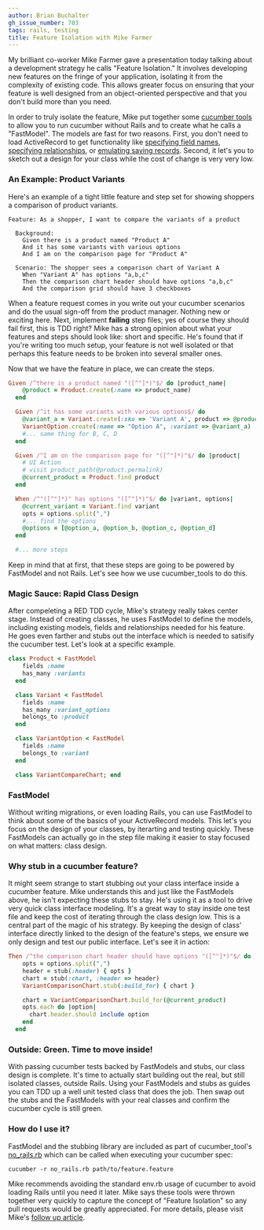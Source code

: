 ```yaml
---
author: Brian Buchalter
gh_issue_number: 703
tags: rails, testing
title: Feature Isolation with Mike Farmer
---
```


My brilliant co-worker Mike Farmer gave a presentation today talking about a development strategy he calls "Feature Isolation." It involves developing new features on the fringe of your application, isolating it from the complexity of existing code. This allows greater focus on ensuring that your feature is well designed from an object-oriented perspective and that you don't build more than you need.

In order to truly isolate the feature, Mike put together some [cucumber tools](https://github.com/mikefarmer/cucumber_tools) to allow you to run cucumber without Rails and to create what he calls a "FastModel". The models are fast for two reasons. First, you don't need to load ActiveRecord to get functionality like [specifying field names](https://github.com/mikefarmer/cucumber_tools/blob/master/fast_model.rb#L20), [specifying relationships](https://github.com/mikefarmer/cucumber_tools/blob/master/fast_model.rb#L10), or [emulating saving records](https://github.com/mikefarmer/cucumber_tools/blob/master/fast_model.rb#L128). Second, it let's you to sketch out a design for your class while the cost of change is very very low.

### An Example: Product Variants

Here's an example of a tight little feature and step set for showing shoppers a comparison of product variants.

```
Feature: As a shopper, I want to compare the variants of a product

  Background:
    Given there is a product named "Product A"
    And it has some variants with various options
    And I am on the comparison page for "Product A"

  Scenario: The shopper sees a comparison chart of Variant A
    When "Variant A" has options "a,b,c"
    Then the comparison chart header should have options "a,b,c"
    And the comparison grid should have 3 checkboxes
```

When a feature request comes in you write out your cucumber scenarios and do the usual sign-off from the product manager. Nothing new or exciting here. Next, implement **failing** step files; yes of course they should fail first, this is TDD right? Mike has a strong opinion about what your features and steps should look like: short and specific. He's found that if you're writing too much setup, your feature is not well isolated or that perhaps this feature needs to be broken into several smaller ones.

Now that we have the feature in place, we can create the steps.

```ruby
Given /^there is a product named "([^"]*)"$/ do |product_name|
    @product = Product.create(:name => product_name)
  end

  Given /^it has some variants with various options$/ do
    @variant_a = Variant.create(:sku => 'Variant A', product => @product)
    VariantOption.create(:name => "Option A", :variant => @variant_a)
    #... same thing for B, C, D
  end

  Given /^I am on the comparison page for "([^"]*)"$/ do |product|
    # UI Action
    # visit product_path(@product.permalink)
    @current_product = Product.find product
  end

  When /^"([^"]*)" has options "([^"]*)"$/ do |variant, options|
    @current_variant = Variant.find variant
    opts = options.split(",")
    #... find the options
    @options = [@option_a, @option_b, @option_c, @option_d]
  end

  #... more steps
```

Keep in mind that at first, that these steps are going to be powered by FastModel and not Rails. Let's see how we use cucumber_tools to do this.

### Magic Sauce: Rapid Class Design

After compeleting a RED TDD cycle, Mike's strategy really takes center stage. Instead of creating classes, he uses FastModel to define the models, including existing models, fields and relationships needed for his feature. He goes even farther and stubs out the interface which is needed to satisify the cucumber test. Let's look at a specific example.

```ruby
class Product < FastModel
    fields :name
    has_many :variants
  end

  class Variant < FastModel
    fields :name
    has_many :variant_options
    belongs_to :product
  end

  class VariantOption < FastModel
    fields :name
    belongs_to :variant
  end

  class VariantCompareChart; end
```

### FastModel

Without writing migrations, or even loading Rails, you can use FastModel to think about some of the basics of your ActiveRecord models. This let's you focus on the design of your classes, by iterarting and testing quickly. These FastModels can actually go in the step file making it easier to stay focused on what matters: class design.

### Why stub in a cucumber feature?

It might seem strange to start stubbing out your class interface inside a cucumber feature. Mike understands this and just like the FastModels above, he isn't expecting these stubs to stay. He's using it as a tool to drive very quick class interface modeling. It's a great way to stay inside one test file and keep the cost of iterating through the class design low. This is a central part of the magic of his strategy. By keeping the design of class' interface directly linked to the design of the feature's steps, we ensure we only design and test our public interface. Let's see it in action:

```ruby
Then /^the comparison chart header should have options "([^"]*)"$/ do |options|
    opts = options.split(",")
    header = stub(:header) { opts }
    chart = stub(:chart, :header => header)
    VariantComparisonChart.stub(:build_for) { chart }

    chart = VariantComparisonChart.build_for(@current_product)
    opts.each do |option|
      chart.header.should include option
    end
  end
```

### Outside: Green. Time to move inside!

With passing cucumber tests backed by FastModels and stubs, our class design is complete. It's time to actually start building out the real, but still isolated classes, outside Rails. Using your FastModels and stubs as guides you can TDD up a well unit tested class that does the job. Then swap out the stubs and the FastModels with your real classes and confirm the cucumber cycle is still green.

### How do I use it?

FastModel and the stubbing library are included as part of cucumber_tool's [no_rails.rb](https://github.com/mikefarmer/cucumber_tools/blob/master/no_rails.rb) which can be called when executing your cucumber spec:

```
cucumber -r no_rails.rb path/to/feature.feature
```

Mike recommends avoiding the standard env.rb usage of cucumber to avoid loading Rails until you need it later. Mike says these tools were thrown together very quickly to capture the concept of "Feature Isolation" so any pull requests would be greatly appreciated. For more details, please visit Mike's [follow up article](http://blog.endpoint.com/2012/10/feature-isolation-overview.html).
